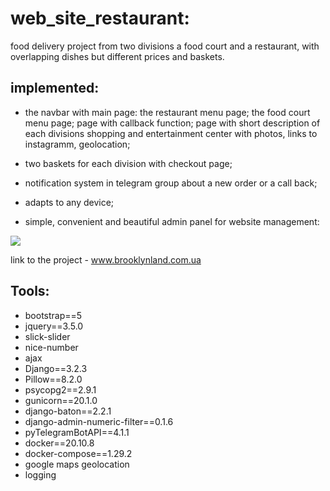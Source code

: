 # web_site_restaurant:
food delivery project from two divisions a food court and a restaurant, with overlapping dishes but different prices and baskets.
## implemented:
- the navbar with main page:
  the restaurant menu page;
  the food court menu page;
  page with callback function;
  page with short description of each divisions shopping and entertainment center 
  with photos, links to instagramm, geolocation;

- two baskets for each division with checkout page;
- notification system in telegram group about a new order or a call back;
- adapts to any device;
- simple, convenient and beautiful admin panel for website management:

 ![](https://media.giphy.com/media/uSNOHMCK74rpKETqjr/giphy.gif)
 
link to the project - www.brooklynland.com.ua

## Tools:

- bootstrap==5
- jquery==3.5.0
- slick-slider
- nice-number
- ajax
- Django==3.2.3
- Pillow==8.2.0
- psycopg2==2.9.1
- gunicorn==20.1.0
- django-baton==2.2.1
- django-admin-numeric-filter==0.1.6
- pyTelegramBotAPI==4.1.1
- docker==20.10.8
- docker-compose==1.29.2
- google maps geolocation
- logging
